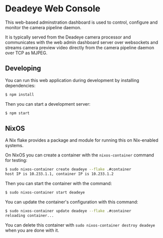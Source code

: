 # Deadeye Web Console

This web-based adminstration dashboard is used to control, configure and monitor the camera pipeline daemon.

It is typically served from the Deadeye camera processor and  communicates with the web admin dashboard server over websockets and streams camera preview video directly from the camera pipeline daemon over TCP as MJPEG.

## Developing

You can run this web application during development by installing dependencies:

```sh
$ npm install
```

Then you can start a development server:

```sh
$ npm start
```

## NixOS

A Nix flake provides a package and module for running this on Nix-enabled systems.

On NixOS you can create a container with the `nixos-container` command for testing:

```sh
$ sudo nixos-container create deadeye --flake .#container
host IP is 10.233.1.1, container IP is 10.233.1.2
```

Then you can start the container with the command:

```sh
$ sudo nixos-container start deadeye
```

You can update the container's configuration with this command:

```sh
$ sudo nixos-container update deadeye --flake .#container
reloading container...
```

You can delete this container with `sudo nixos-container destroy deadeye` when you are done with it.